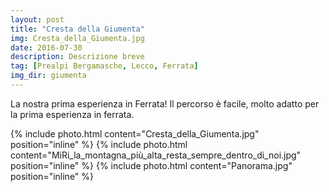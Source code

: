 ```yaml
---
layout: post
title: "Cresta della Giumenta"
img: Cresta_della_Giumenta.jpg
date: 2016-07-30
description: Descrizione breve
tag: [Prealpi Bergamasche, Lecco, Ferrata]
img_dir: giumenta
---
```


La nostra prima esperienza in Ferrata!
Il percorso è facile, molto adatto per la prima esperienza in ferrata.

<div>
{% include photo.html content="Cresta_della_Giumenta.jpg" position="inline" %}
{% include photo.html content="MiRi_la_montagna_più_alta_resta_sempre_dentro_di_noi.jpg" position="inline" %}
{% include photo.html content="Panorama.jpg" position="inline" %}
</div>
